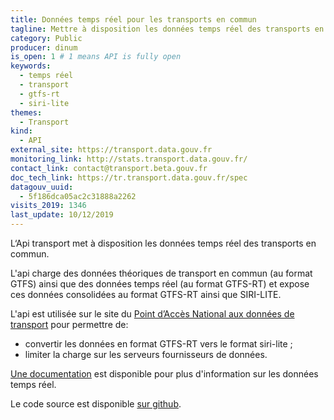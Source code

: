 ```yaml
---
title: Données temps réel pour les transports en commun
tagline: Mettre à disposition les données temps réel des transports en commun
category: Public
producer: dinum
is_open: 1 # 1 means API is fully open
keywords:
  - temps réel
  - transport
  - gtfs-rt
  - siri-lite
themes:
  - Transport
kind:
  - API
external_site: https://transport.data.gouv.fr
monitoring_link: http://stats.transport.data.gouv.fr/
contact_link: contact@transport.beta.gouv.fr
doc_tech_link: https://tr.transport.data.gouv.fr/spec
datagouv_uuid:
  - 5f186dca05ac2c31888a2262
visits_2019: 1346
last_update: 10/12/2019
---
```


L‘Api transport met à disposition les données temps réel des transports en commun.

L'api charge des données théoriques de transport en commun (au format GTFS) ainsi que des données temps réel (au format GTFS-RT) et expose ces données consolidées au format GTFS-RT ainsi que SIRI-LITE.

L'api est utilisée sur le site du [Point d’Accès National aux données de transport](https://transport.data.gouv.fr/) pour permettre de:

- convertir les données en format GTFS-RT vers le format siri-lite ;
- limiter la charge sur les serveurs fournisseurs de données.

[Une documentation](https://doc.transport.data.gouv.fr/producteurs/operateurs-de-transport-regulier-de-personnes/temps-reel-des-transports-en-commun) est disponible pour plus d'information sur les données temps réel.

Le code source est disponible [sur github](https://github.com/etalab/transpo-rt).
